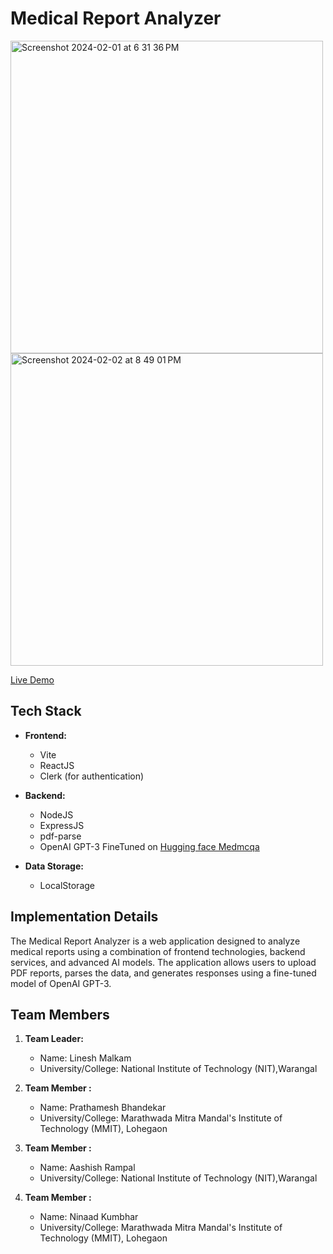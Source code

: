 # Medical Report Analyzer


<img width="500" alt="Screenshot 2024-02-01 at 6 31 36 PM" src="https://github.com/bprathamesh20/medipal-ai-frontend/assets/98270118/330293ae-859f-44b4-aa06-7f8ff008ca13">
<img width="500" alt="Screenshot 2024-02-02 at 8 49 01 PM" src="https://github.com/bprathamesh20/medipal-ai-frontend/assets/98270118/d5b297cd-b4ea-43dd-a491-4acef24351f8">

[Live Demo](https://medipal-ai-frontend.vercel.app/)


## Tech Stack

- **Frontend:**
  - Vite
  - ReactJS
  - Clerk (for authentication)

- **Backend:**
  - NodeJS
  - ExpressJS
  - pdf-parse
  - OpenAI GPT-3 FineTuned on [Hugging face Medmcqa](https://huggingface.co/datasets/medmcqa)

- **Data Storage:**
  - LocalStorage

## Implementation Details

The Medical Report Analyzer is a web application designed to analyze medical reports using a combination of frontend technologies, backend services, and advanced AI models. The application allows users to upload PDF reports, parses the data, and generates responses using a fine-tuned model of OpenAI GPT-3.

## Team Members

1. **Team Leader:**
   - Name: Linesh Malkam
   - University/College: National Institute of Technology (NIT),Warangal

2. **Team Member :**
   - Name: Prathamesh Bhandekar
   - University/College: Marathwada Mitra Mandal's Institute of Technology (MMIT),
Lohegaon

3. **Team Member :**
   - Name: Aashish Rampal
   - University/College: National Institute of Technology (NIT),Warangal

4. **Team Member :**
   - Name: Ninaad Kumbhar
   - University/College: Marathwada Mitra Mandal's Institute of Technology (MMIT),
Lohegaon




